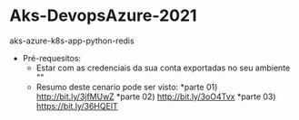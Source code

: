 # Aks-DevopsAzure-2021
aks-azure-k8s-app-python-redis

* Pré-requesitos:
  - Estar com as credenciais da sua conta exportadas no seu ambiente ""
  - Resumo deste cenario pode ser visto: 
  *parte 01)  http://bit.ly/3jfMUwZ
  *parte 02) http://bit.ly/3oO4Tvx
  *parte 03) https://bit.ly/36HQElT
  
 
